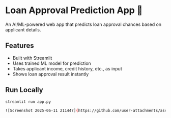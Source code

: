 # Loan Approval Prediction App 🏦

An AI/ML-powered web app that predicts loan approval chances based on applicant details.

## Features
- Built with Streamlit
- Uses trained ML model for prediction
- Takes applicant income, credit history, etc., as input
- Shows loan approval result instantly

## Run Locally
```bash
streamlit run app.py

![Screenshot 2025-06-11 211447](https://github.com/user-attachments/assets/52842a6d-8486-451d-a19a-2a99e1e1ce53)
